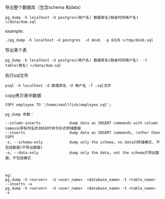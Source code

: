 导出整个数据库（包含schema 和data）

    pg_dump -h localhost -U postgres(用户名) 数据库名(缺省时同用户名)   >/data/dum.sql
example: 

    ./pg_dump -h localhost -U postgres  -d devb  -p 6326 >/tmp/devb.sql



导出某个表    

    pg_dump -h localhost -U postgres(用户名) 数据库名(缺省时同用户名)  -t table(表名) >/data/dum.sql

执行sql文件

    psql -h localhost -d 数据库名 -U 用户名 -f .sql文件

copy拷贝表中数据

    COPY employee TO '/home/smallfish/employee.sql';





```
pg_dump 参数：

--column-inserts             dump data as INSERT commands with column names以带有列名的INSERT命令形式转储数据
--inserts                    dump data as INSERT commands, rather than COPY
-s, --schema-only            dump only the schema, no data只转储模式, 不包括数据(不导出数据)
-a, --data-only              dump only the data, not the schema只导出数据，不包括模式



eg:
pg_dump -h <server>  -U <user_name>  <database_name> -t <table_name>  --inserts -a
pg_dump -h <server>  -U <user_name>  <database_name> -t <table_name>  -s
```

